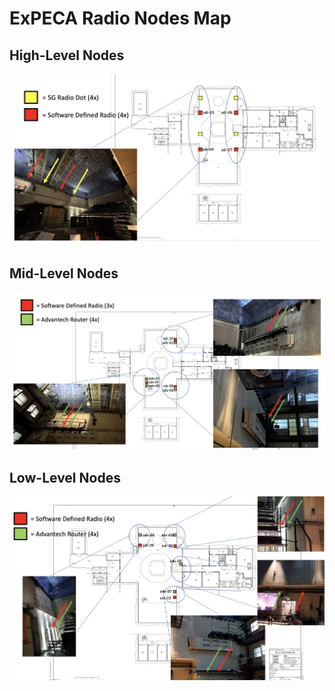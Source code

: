 # ExPECA Radio Nodes Map

## High-Level Nodes

![](./assets/highlevelnodes.jpg)

## Mid-Level Nodes

![](./assets/midlevelnodes.jpg)

## Low-Level Nodes

![](./assets/lowlevelnodes.jpg)
